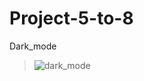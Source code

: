 # Project-5-to-8

Dark_mode
> ![dark_mode](https://user-images.githubusercontent.com/125450319/279037634-51ea7a0a-a7a5-4400-99ff-b177513b7e0f.jpg)
